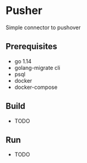 # Pusher
Simple connector to pushover

## Prerequisites
 - go 1.14
 - golang-migrate cli
 - psql
 - docker
 - docker-compose

## Build
 - TODO

## Run
 - TODO


